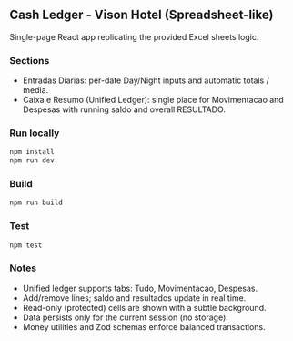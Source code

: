 ## Cash Ledger - Vison Hotel (Spreadsheet-like)

Single-page React app replicating the provided Excel sheets logic.

### Sections

- Entradas Diarias: per-date Day/Night inputs and automatic totals / media.
- Caixa e Resumo (Unified Ledger): single place for Movimentacao and Despesas with running saldo and overall RESULTADO.

### Run locally

```bash
npm install
npm run dev
```

### Build

```bash
npm run build
```

### Test

```bash
npm test
```

### Notes
- Unified ledger supports tabs: Tudo, Movimentacao, Despesas.
- Add/remove lines; saldo and resultados update in real time.
- Read-only (protected) cells are shown with a subtle background.
- Data persists only for the current session (no storage).
- Money utilities and Zod schemas enforce balanced transactions.
